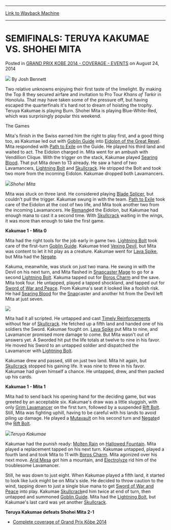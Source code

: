 
---
[Link to Wayback Machine](https://web.archive.org/web/20150910234729/http://magic.wizards.com/en/events/coverage/gpkob14/semifinals-teruya-kakumae-vs-shohei-mita-2014-08-24)

[_metadata_:author]:- "Josh Bennett"
[_metadata_:description]:- "Two relative unknowns enjoying their first taste of the limelight. By making the Top 8 they secured airfare and invitation to Pro Tour Khans of Tarkir in Honolulu. That may have taken some of the pressure off, but having escaped the quarterfinals it's hard not to dream of hoisting the trophy. Teruya Kakumae is playing Burn. Shohei Mita is playing Blue-White-Red, which was surprisingly popular this weekend. The Games"
[_metadata_:generator]:- "Drupal 7 (http://drupal.org)"
[_metadata_:node]:- "262211"
[_metadata_:publish_date]:- "2014-08-24"
[_metadata_:source]:- "div-main-content"
[_metadata_:title]:- "SEMIFINALS: TERUYA KAKUMAE VS. SHOHEI MITA"
[_metadata_:wayback_capture_timestamp]:- "2015-09-10 23:47:29"
[_metadata_:wayback_raw_url]:- "https://web.archive.org/web/20150910234729id_/http://magic.wizards.com/en/events/coverage/gpkob14/semifinals-teruya-kakumae-vs-shohei-mita-2014-08-24"
[_metadata_:wayback_url]:- "http://magic.wizards.com/en/events/coverage/gpkob14/semifinals-teruya-kakumae-vs-shohei-mita-2014-08-24"
---


SEMIFINALS: TERUYA KAKUMAE VS. SHOHEI MITA
==========================================



 Posted in [GRAND PRIX KOBE 2014 - COVERAGE - EVENTS](/en/events/coverage/gpkob14)
 on August 24, 2014 






![](https://media.magic.wizards.com/styles/auth_small/public/images/person/authorpic_joshbennett.jpg)
By Josh Bennett










Two relative unknowns enjoying their first taste of the limelight. By making the Top 8 they secured airfare and invitation to Pro Tour *Khans of Tarkir* in Honolulu. That may have taken some of the pressure off, but having escaped the quarterfinals it's hard not to dream of hoisting the trophy. Teruya Kakumae is playing Burn. Shohei Mita is playing Blue-White-Red, which was surprisingly popular this weekend.


The Games


Mita's finish in the Swiss earned him the right to play first, and a good thing too, as Kakumae led out with [Goblin Guide](http://gatherer.wizards.com/Pages/Card/Details.aspx?name=Goblin+Guide) into [Eidolon of the Great Revel](http://gatherer.wizards.com/Pages/Card/Details.aspx?name=Eidolon+of+the+Great+Revel). Mita responded with [Path to Exile](http://gatherer.wizards.com/Pages/Card/Details.aspx?name=Path+to+Exile) on the Guide. He played his third land and waited to act. The Eidolon charged in. Mita went for an ambush with Vendillion Clique. With the trigger on the stack, Kakumae played [Searing Blood](http://gatherer.wizards.com/Pages/Card/Details.aspx?name=Searing+Blood). That put Mita down to 13 already. He saw a hand of two Lavamancers, [Lightning Bolt](http://gatherer.wizards.com/Pages/Card/Details.aspx?name=Lightning+Bolt) and [Skullcrack](http://gatherer.wizards.com/Pages/Card/Details.aspx?name=Skullcrack). He stripped the Bolt and took two more from the incoming Eidolon. Kakumae dropped both Lavamancers.


![](https://media.wizards.com/2014/events/gpkob14/SF_mita.jpg)*Shohei Mita*




Mita was stuck on three land. He considered playing [Blade Splicer](http://gatherer.wizards.com/Pages/Card/Details.aspx?name=Blade+Splicer), but couldn't pull the trigger. Kakumae swung in with the team. [Path to Exile](http://gatherer.wizards.com/Pages/Card/Details.aspx?name=Path+to+Exile) took care of the Eidolon at the cost of two life, and Mita took another two from the incoming Lavamancers. He [Remand](http://gatherer.wizards.com/Pages/Card/Details.aspx?name=Remand)ed the Eidolon, but Kakumae had enough mana to cast it a second time. With [Skullcrack](http://gatherer.wizards.com/Pages/Card/Details.aspx?name=Skullcrack) waiting in the wings, it was more than enough to take the first game.



**Kakumae 1 - Mita 0**


Mita had the right tools for the job early in game two. [Lightning Bolt](http://gatherer.wizards.com/Pages/Card/Details.aspx?name=Lightning+Bolt) took care of the first-turn [Goblin Guide](http://gatherer.wizards.com/Pages/Card/Details.aspx?name=Goblin+Guide). Kakumae tried [Vexing Devil](http://gatherer.wizards.com/Pages/Card/Details.aspx?name=Vexing+Devil), but Mita was content to let it hit play as a creature. Kakumae went for [Lava Spike](http://gatherer.wizards.com/Pages/Card/Details.aspx?name=Lava+Spike), but Mita had the [Negate](http://gatherer.wizards.com/Pages/Card/Details.aspx?name=Negate).


Kakuma, meanwhile, was stuck on just two mana. He swung in with the Devil on his next turn, and Mita flashed in [Snapcaster Mage](http://gatherer.wizards.com/Pages/Card/Details.aspx?name=Snapcaster+Mage) to go for a second [Lightning Bolt](http://gatherer.wizards.com/Pages/Card/Details.aspx?name=Lightning+Bolt). Kakuma tapped out for [Boros Charm](http://gatherer.wizards.com/Pages/Card/Details.aspx?name=Boros+Charm) and the save. Mita took four. He untapped, played a tapped shockland, and tapped out for [Sword of War and Peace](http://gatherer.wizards.com/Pages/Card/Details.aspx?name=Sword+of+War+and+Peace). From Kakuma's seat it looked like a foolish risk. He had [Searing Blood](http://gatherer.wizards.com/Pages/Card/Details.aspx?name=Searing+Blood) for the [Snap](http://gatherer.wizards.com/Pages/Card/Details.aspx?name=Snap)caster and another hit from the Devil left Mita at just seven.


![](https://media.wizards.com/2014/events/gpkob14/SF_kakumae_mita.jpg)

Mita had it all scripted. He untapped and cast [Timely Reinforcements](http://gatherer.wizards.com/Pages/Card/Details.aspx?name=Timely+Reinforcements) without fear of [Skullcrack](http://gatherer.wizards.com/Pages/Card/Details.aspx?name=Skullcrack). He fetched up a fifth land and handed one of his soldiers the Sword. Kakumae fought on. [Lava Spike](http://gatherer.wizards.com/Pages/Card/Details.aspx?name=Lava+Spike) put Mita to nine, and Lavamancer promised more damage to come. But Mita wasn't out of answers yet. A Sworded hit put the life totals at twelve to nine in his favor. He moved his Sword to an untapped soldier and dispatched the Lavamancer with [Lightning Bolt](http://gatherer.wizards.com/Pages/Card/Details.aspx?name=Lightning+Bolt).



Kakumae drew and passed, still on just two land. Mita hit again, but [Skullcrack](http://gatherer.wizards.com/Pages/Card/Details.aspx?name=Skullcrack) stopped his gaining life. It was nine to three in his favor. Kakumae had given himself a chance. He untapped, drew, and then packed up his cards.


**Kakumae 1 - Mita 1**


Mita had to send back his opening hand for the deciding game, but was greeted by an acceptable six. Kakumae's draw was a little sluggish, with only [Grim Lavamancer](http://gatherer.wizards.com/Pages/Card/Details.aspx?name=Grim+Lavamancer) on the first turn, followed by a suspended [Rift Bolt](http://gatherer.wizards.com/Pages/Card/Details.aspx?name=Rift+Bolt). Still, Mita was fighting uphill, having to be careful with his lands to avoid piling up damage. He played a [Mutavault](http://gatherer.wizards.com/Pages/Card/Details.aspx?name=Mutavault) on his second turn and [Negate](http://gatherer.wizards.com/Pages/Card/Details.aspx?name=Negate)d the [Rift Bolt](http://gatherer.wizards.com/Pages/Card/Details.aspx?name=Rift+Bolt).


![](https://media.wizards.com/2014/events/gpkob14/SF_kakumae.jpg)*Teruya Kakumae*




Kakumae had the punish ready: [Molten Rain](http://gatherer.wizards.com/Pages/Card/Details.aspx?name=Molten+Rain) on [Hallowed Fountain](http://gatherer.wizards.com/Pages/Card/Details.aspx?name=Hallowed+Fountain). Mita played a replacement tapped on his next turn. Kakumae untapped, played a fourth land and took Mita to 11 with [Boros Charm](http://gatherer.wizards.com/Pages/Card/Details.aspx?name=Boros+Charm). Mita agonized over his next move. [Arid Mesa](http://gatherer.wizards.com/Pages/Card/Details.aspx?name=Arid+Mesa) got him a mountain, and [Electrolyze](http://gatherer.wizards.com/Pages/Card/Details.aspx?name=Electrolyze) rid him of the troublesome Lavamancer.



Still, he was down to just eight. When Kakumae played a fifth land, it started to look like luck might be on Mita's side. He decided to throw caution to the wind, tapping down to just a single blue mana to get [Sword of War and Peace](http://gatherer.wizards.com/Pages/Card/Details.aspx?name=Sword+of+War+and+Peace) into play. Kakumae [Skullcrack](http://gatherer.wizards.com/Pages/Card/Details.aspx?name=Skullcrack)ed him twice at end of turn, then untapped and summoned [Goblin Guide](http://gatherer.wizards.com/Pages/Card/Details.aspx?name=Goblin+Guide). Mita had the [Lightning Bolt](http://gatherer.wizards.com/Pages/Card/Details.aspx?name=Lightning+Bolt), but Kakumae's last card was yet another [Skullcrack](http://gatherer.wizards.com/Pages/Card/Details.aspx?name=Skullcrack).


**Teruya Kakumae defeats Shohei Mita 2-1**



* [Complete coverage of Grand Prix Kōbe 2014](http://magic.wizards.com/en/events/coverage/gpkob14)

 




